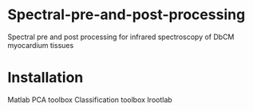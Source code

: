 # Spectral-pre-and-post-processing
Spectral pre and post processing for infrared spectroscopy of DbCM myocardium tissues
# Installation
Matlab
PCA toolbox
Classification toolbox
Irootlab
